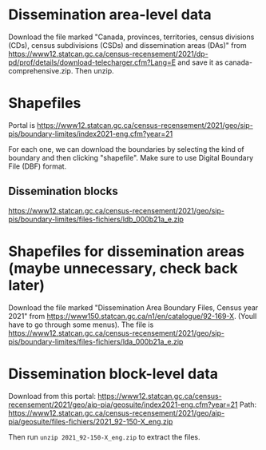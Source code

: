 
# Dissemination area-level data

Download the file marked "Canada, provinces, territories, census divisions (CDs), census subdivisions (CSDs) and dissemination areas (DAs)"
from https://www12.statcan.gc.ca/census-recensement/2021/dp-pd/prof/details/download-telecharger.cfm?Lang=E and save it as
canada-comprehensive.zip. Then unzip.

# Shapefiles

Portal is https://www12.statcan.gc.ca/census-recensement/2021/geo/sip-pis/boundary-limites/index2021-eng.cfm?year=21

For each one, we can download the boundaries by selecting the kind of boundary and then clicking "shapefile". Make sure
to use Digital Boundary File (DBF) format.

## Dissemination blocks

https://www12.statcan.gc.ca/census-recensement/2021/geo/sip-pis/boundary-limites/files-fichiers/ldb_000b21a_e.zip


# Shapefiles for dissemination areas (maybe unnecessary, check back later)

Download the file marked "Dissemination Area Boundary Files, Census year 2021" from
https://www150.statcan.gc.ca/n1/en/catalogue/92-169-X. (Youll have to go through some menus).
The file is https://www12.statcan.gc.ca/census-recensement/2021/geo/sip-pis/boundary-limites/files-fichiers/lda_000b21a_e.zip

# Dissemination block-level data

Download from this portal: https://www12.statcan.gc.ca/census-recensement/2021/geo/aip-pia/geosuite/index2021-eng.cfm?year=21
Path: https://www12.statcan.gc.ca/census-recensement/2021/geo/aip-pia/geosuite/files-fichiers/2021_92-150-X_eng.zip

Then run `unzip 2021_92-150-X_eng.zip` to extract the files.

